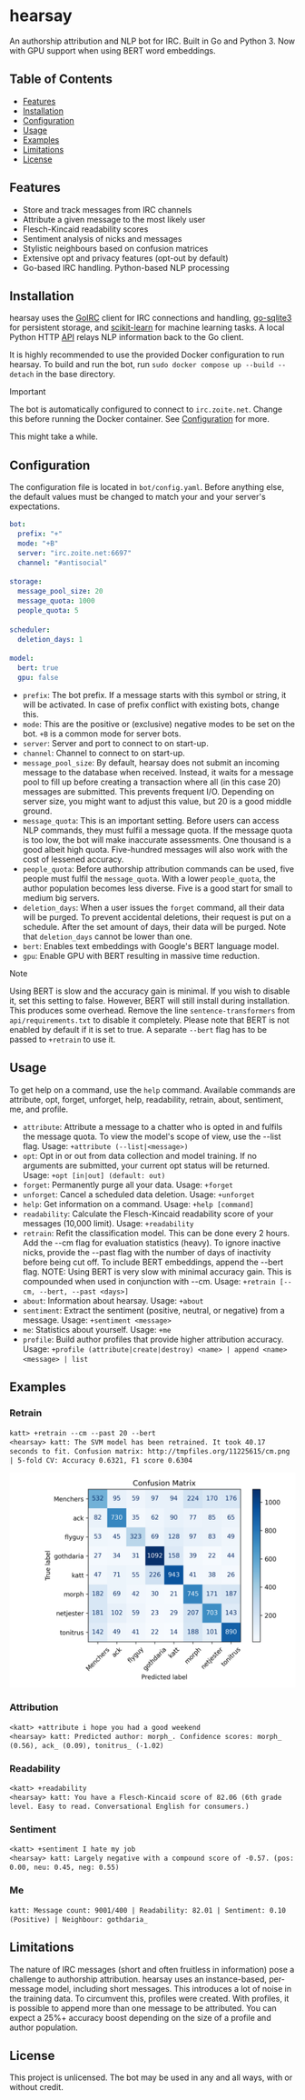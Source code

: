 # hearsay
An authorship attribution and NLP bot for IRC. Built in Go and Python 3. Now with GPU support when using BERT word embeddings.

## Table of Contents
- [Features](#features)
- [Installation](#installation)
- [Configuration](#configuration)
- [Usage](#usage)
- [Examples](#examples)
- [Limitations](#limitations)
- [License](#license)

## Features
- Store and track messages from IRC channels
- Attribute a given message to the most likely user
- Flesch-Kincaid readability scores
- Sentiment analysis of nicks and messages
- Stylistic neighbours based on confusion matrices
- Extensive opt and privacy features (opt-out by default)
- Go-based IRC handling. Python-based NLP processing

## Installation
hearsay uses the [GoIRC](https://github.com/fluffle/goirc) client for IRC connections and handling, [go-sqlite3](https://github.com/mattn/go-sqlite3) for persistent storage, and [scikit-learn](https://scikit-learn.org/) for machine learning tasks. A local Python HTTP [API](https://fastapi.tiangolo.com/) relays NLP information back to the Go client.

It is highly recommended to use the provided Docker configuration to run hearsay. To build and run the bot, run `sudo docker compose up --build --detach` in the base directory.

> [!IMPORTANT]
> The bot is automatically configured to connect to `irc.zoite.net`. Change this before running the Docker container. See [Configuration](#Configuration) for more.

This might take a while.

## Configuration
The configuration file is located in `bot/config.yaml`. Before anything else, the default values must be changed to match your and your server's expectations.

```yaml
bot:
  prefix: "+"
  mode: "+B"
  server: "irc.zoite.net:6697"
  channel: "#antisocial"

storage:
  message_pool_size: 20
  message_quota: 1000
  people_quota: 5

scheduler:
  deletion_days: 1

model:
  bert: true
  gpu: false
```

- `prefix`: The bot prefix. If a message starts with this symbol or string, it will be activated. In case of prefix conflict with existing bots, change this.
- `mode`: This are the positive or (exclusive) negative modes to be set on the bot. `+B` is a common mode for server bots.
- `server`: Server and port to connect to on start-up.
- `channel`: Channel to connect to on start-up.
- `message_pool_size`: By default, hearsay does not submit an incoming message to the database when received. Instead, it waits for a message pool to fill up before creating a transaction where all (in this case 20) messages are submitted. This prevents frequent I/O. Depending on server size, you might want to adjust this value, but 20 is a good middle ground.
- `message_quota`: This is an important setting. Before users can access NLP commands, they must fulfil a message quota. If the message quota is too low, the bot will make inaccurate assessments. One thousand is a good albeit high quota. Five-hundred messages will also work with the cost of lessened accuracy.
- `people_quota`: Before authorship attribution commands can be used, five people must fulfil the `message_quota`. With a lower `people_quota`, the author population becomes less diverse. Five is a good start for small to medium big servers.
- `deletion_days`: When a user issues the `forget` command, all their data will be purged. To prevent accidental deletions, their request is put on a schedule. After the set amount of days, their data will be purged. Note that `deletion_days` cannot be lower than one.
- `bert`: Enables text embeddings with Google's BERT language model.
- `gpu`: Enable GPU with BERT resulting in massive time reduction.
> [!NOTE]
> Using BERT is slow and the accuracy gain is minimal. If you wish to disable it, set this setting to false. However, BERT will still install during installation. This produces some overhead. Remove the line `sentence-transformers` from `api/requirements.txt` to disable it completely. Please note that BERT is not enabled by default if it is set to true. A separate `--bert` flag has to be passed to `+retrain` to use it.

## Usage

To get help on a command, use the `help` command. Available commands are attribute, opt, forget, unforget, help, readability, retrain, about, sentiment, me, and profile.

- `attribute`: Attribute a message to a chatter who is opted in and fulfils the message quota. To view the model's scope of view, use the --list flag. Usage: `+attribute (--list|<message>)`
- `opt`:  Opt in or out from data collection and model training. If no arguments are submitted, your current opt status will be returned. Usage: `+opt [in|out] (default: out)`
- `forget`: Permanently purge all your data. Usage: `+forget`
- `unforget`: Cancel a scheduled data deletion. Usage: `+unforget`
- `help`: Get information on a command. Usage: `+help [command]`
- `readability`: Calculate the Flesch-Kincaid readability score of your messages (10,000 limit). Usage: `+readability`
- `retrain`: Refit the classification model. This can be done every 2 hours. Add the --cm flag for evaluation statistics (heavy). To ignore inactive nicks, provide the --past flag with the number of days of inactivity before being cut off. To include BERT embeddings, append the --bert flag. NOTE: Using BERT is very slow with minimal accuracy gain. This is compounded when used in conjunction with --cm. Usage: `+retrain [--cm, --bert, --past <days>]`
- `about`: Information about hearsay. Usage: `+about`
- `sentiment`: Extract the sentiment (positive, neutral, or negative) from a message. Usage: `+sentiment <message>`
- `me`: Statistics about yourself. Usage: `+me`
- `profile`: Build author profiles that provide higher attribution accuracy. Usage: `+profile (attribute|create|destroy) <name> | append <name> <message> | list`

## Examples
### Retrain
```
katt> +retrain --cm --past 20 --bert
<hearsay> katt: The SVM model has been retrained. It took 40.17 seconds to fit. Confusion matrix: http://tmpfiles.org/11225615/cm.png | 5-fold CV: Accuracy 0.6321, F1 score 0.6304
```
![Confusion matrix](/misc/cm.png)

### Attribution
```
<katt> +attribute i hope you had a good weekend
<hearsay> katt: Predicted author: morph_. Confidence scores: morph_ (0.56), ack_ (0.09), tonitrus_ (-1.02)
```

### Readability
```
<katt> +readability
<hearsay> katt: You have a Flesch-Kincaid score of 82.06 (6th grade level. Easy to read. Conversational English for consumers.)
```

### Sentiment
```
<katt> +sentiment I hate my job
<hearsay> katt: Largely negative with a compound score of -0.57. (pos: 0.00, neu: 0.45, neg: 0.55)
```

### Me
```
katt: Message count: 9001/400 | Readability: 82.01 | Sentiment: 0.10 (Positive) | Neighbour: gothdaria_
```

## Limitations
The nature of IRC messages (short and often fruitless in information) pose a challenge to authorship attribution. hearsay uses an instance-based, per-message model, including short messages. This introduces a lot of noise in the training data. To circumvent this, profiles were created. With profiles, it is possible to append more than one message to be attributed. You can expect a 25%+ accuracy boost depending on the size of a profile and author population.

## License
This project is unlicensed. The bot may be used in any and all ways, with or without credit.
